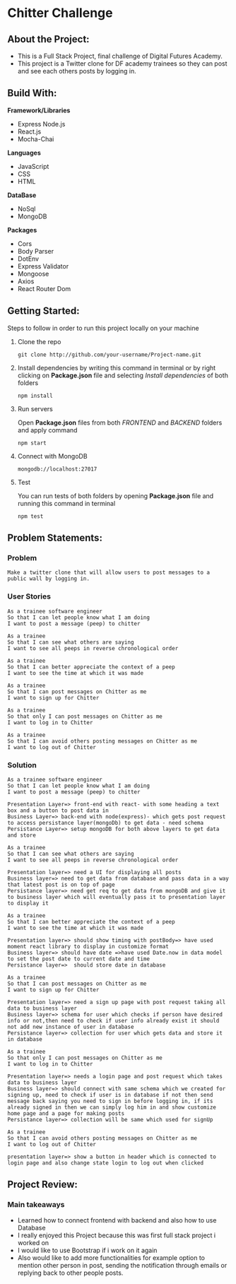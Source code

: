 Chitter Challenge
=================

About the Project:
-------
- This is a Full Stack Project, final challenge of Digital Futures Academy.
- This project is a Twitter clone for DF academy trainees so they can post and see each others posts by logging in.

Build With:
-------
**Framework/Libraries**
- Express Node.js
- React.js
- Mocha-Chai

**Languages**
- JavaScript
- CSS
- HTML

**DataBase**
- NoSql
- MongoDB

**Packages**
- Cors
- Body Parser
- DotEnv
- Express Validator
- Mongoose
- Axios
- React Router Dom

Getting Started:
-------
Steps to follow in order to run this project locally on your machine

1. Clone the repo
    ```
    git clone http://github.com/your-username/Project-name.git
    ```
2. Install dependencies by writing this command in terminal or by right clicking on **Package.json** file and selecting *Install dependencies* of both folders
    ```
    npm install
    ```
3. Run servers

    Open **Package.json** files from both *FRONTEND* and *BACKEND* folders and apply command
    ```
    npm start
    ```
4. Connect with MongoDB
    ```
    mongodb://localhost:27017
    ```

5. Test

    You can run tests of both folders by opening **Package.json** file and running this command in terminal
    ```
    npm test
    ```
Problem Statements:
-----------------
### Problem
```
Make a twitter clone that will allow users to post messages to a public wall by logging in.
```

### User Stories

```
As a trainee software engineer
So that I can let people know what I am doing  
I want to post a message (peep) to chitter

As a trainee
So that I can see what others are saying  
I want to see all peeps in reverse chronological order

As a trainee
So that I can better appreciate the context of a peep
I want to see the time at which it was made

As a trainee
So that I can post messages on Chitter as me
I want to sign up for Chitter

As a trainee
So that only I can post messages on Chitter as me
I want to log in to Chitter

As a trainee
So that I can avoid others posting messages on Chitter as me
I want to log out of Chitter
```

### Solution

```
As a trainee software engineer
So that I can let people know what I am doing  
I want to post a message (peep) to chitter

Presentation Layer=> front-end with react- with some heading a text box and a button to post data in
Business Layer=> back-end with node(express)- which gets post request to access persistance layer(mongoDb) to get data - need schema 
Persistance Layer=> setup mongoDB for both above layers to get data and store

```


```
As a trainee
So that I can see what others are saying  
I want to see all peeps in reverse chronological order

Presentation layer=> need a UI for displaying all posts 
Business layer=> need to get data from database and pass data in a way that latest post is on top of page
Persistance layer=> need get req to get data from mongoDB and give it to business layer which will eventually pass it to presentation layer to display it
```


```
As a trainee
So that I can better appreciate the context of a peep
I want to see the time at which it was made

Presentation layer=> should show timing with postBody=> have used moment react library to display in customize format
Business layer=> should have date =>have used Date.now in data model to set the post date to current date and time
Persistance layer=>  should store date in database
```

```
As a trainee
So that I can post messages on Chitter as me
I want to sign up for Chitter

Presentation layer=> need a sign up page with post request taking all data to business layer
Business layer=> schema for user which checks if person have desired info or not,then need to check if user info already exist it should not add new instance of user in database
Persistance layer=> collection for user which gets data and store it in database
```

```
As a trainee
So that only I can post messages on Chitter as me
I want to log in to Chitter

Presentation layer=> needs a login page and post request which takes data to business layer
Business layer=> should connect with same schema which we created for signing up, need to check if user is in database if not then send message back saying you need to sign in before logging in, if its already signed in then we can simply log him in and show customize home page and a page for making posts
Persistance layer=> collection will be same which used for signUp
```

```
As a trainee
So that I can avoid others posting messages on Chitter as me
I want to log out of Chitter

presentation layer=> show a button in header which is connected to login page and also change state login to log out when clicked
```

Project Review:
--------------

### Main takeaways

- Learned how to connect frontend with backend and also how to use Database
- I really enjoyed this Project because this was first full stack project i worked on
- I would like to use Bootstrap if i work on it again
- Also would like to add more functionalities for example option to mention other person in post, sending the notification through emails or replying back to other people posts.

